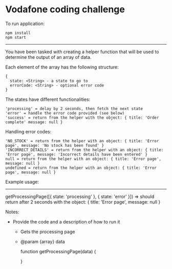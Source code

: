 # Vodafone coding challenge

To run application:

    npm install
    npm start

---

You have been tasked with creating a helper function that will be used to determine the output
of an array of data.

Each element of the array has the following structure:

    {
      state: <String> - a state to go to
      errorCode: <String> - optional error code
    }

The states have different functionalities:

    'processing' = delay by 2 seconds, then fetch the next state
    'error' = handle the error code provided (see below)
    'success' = return from the helper with the object: { title: 'Order complete' message: null }

Handling error codes:

    'NO_STOCK' = return from the helper with an object: { title: 'Error page', message: 'No stock has been found' }
    'INCORRECT_DETAILS' = return from the helper with an object: { title: 'Error page', message: 'Incorrect details have been entered' }
    null = return from the helper with an object: { title: 'Error page', message: null }
    undefined = return from the helper with an object: { title: 'Error page', message: null }

Example usage:

---

getProcessingPage([{ state: 'processing' }, { state: 'error' }])
=> should return after 2 seconds with the object: { title: 'Error page', message: null }

Notes:

- Provide the code and a description of how to run it

  - Gets the processing page
  - @param {array} data

    function getProcessingPage(data) {

    }
